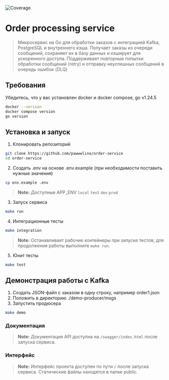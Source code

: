 ![Coverage](https://img.shields.io/badge/dynamic/json?color=success&label=Coverage&query=%24.coverage&suffix=%25&url=https%3A%2F%2Fpawwwline.github.io%2Forder-service%2Fcoverage.json&logo=go&style=for-the-badge)

# Order processing service

> Микросервис на Go для обработки заказов с интеграцией Kafka, PostgreSQL и внутреннего кэша. Получает заказы из очереди сообщений, сохраняет их в базу данных и кэширует для ускоренного доступа. Поддерживает повторные попытки обработки сообщений (retry) и отправку неуспешных сообщений в очередь ошибок (DLQ)

## Требования
Убедитесь, что у вас установлен docker и docker compose, go v1.24.5
```bash
docker --version
docker compose version
go version
```

## Установка и запуск

1. Клонировать репозиторий
```bash
git clone https://github.com/pawwwline/order-service
cd order-service
```

2. Создать .env на основе .env.example (при необходимости поставить нужные значения)
```bash
cp env.example .env
```
> **Note:** Доступные APP_ENV `local` `test` `dev` `prod`

3. Запуск сервиса

```bash
make run
```

4. Интеграционные тесты
```bash
make integration
```
> **Note:** Останавливает рабочие контейнеры при запуске тестов; для продолжения работы выполните `make run`.

5. Юнит тесты
```bash
make test
```

## Демонстрация работы с Kafka

1. Создать JSON-файл с заказом в одну строку, например order1.json
2. Положить в директорию ./demo-producer/msgs
3. Запустить продюсера

```bash
make demo
```
### Документация

> **Note:** Документация API доступна на `/swagger/index.html` после запуска сервиса.

### Интерфейс
> **Note:** Интерфейс проекта доступен по пути `/` после запуска сервиса. Статические файлы находятся в папке public.



